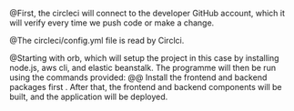 @First, the circleci will connect to the developer GitHub account, which it will verify every time we push code or make a change.

@The circleci/config.yml file is read by Circlci.

@Starting with orb, which will setup the project in this case by installing node.js, aws cli, and elastic beanstalk.
The programme will then be run using the commands provided:
    @@ Install the frontend and backend packages first . After that, the frontend and backend components will be built, and the application will be deployed.